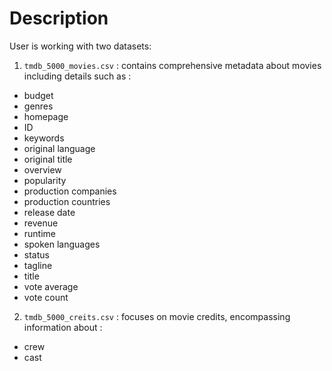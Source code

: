 # Description

User is working with two datasets: 
1) `tmdb_5000_movies.csv` : contains comprehensive metadata about movies including details such as :
- budget
- genres
- homepage
- ID
- keywords
- original language
- original title
- overview
- popularity
- production companies
- production countries
- release date
- revenue
- runtime
- spoken languages
- status
- tagline
- title
- vote average
- vote count
2) `tmdb_5000_creits.csv` : focuses on movie credits, encompassing information about :
- crew
- cast
